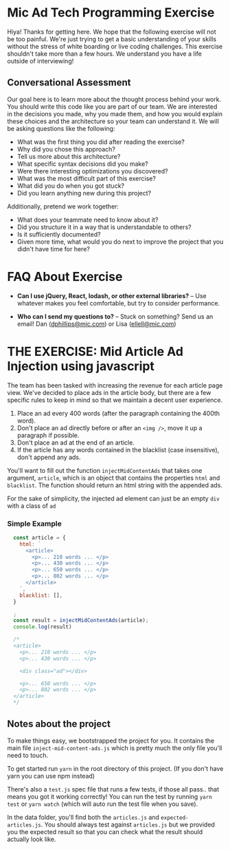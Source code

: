 # Mic Ad Tech Programming Exercise

Hiya! Thanks for getting here. We hope that the following exercise will not be too painful. We're just trying to get a basic understanding of your skills without the stress of white boarding or live coding challenges. This exercise shouldn't take more than a few hours. We understand you have a life outside of interviewing!

## Conversational Assessment

Our goal here is to learn more about the thought process behind your work. You should write this code like you are part of our team. We are interested in the decisions you made, why you made them, and how you would explain these choices and the architecture so your team can understand it. We will be asking questions like the following:

* What was the first thing you did after reading the exercise?
* Why did you chose this approach?
* Tell us more about this architecture?
* What specific syntax decisions did you make?
* Were there interesting optimizations you discovered?
* What was the most difficult part of this exercise?
* What did you do when you got stuck?
* Did you learn anything new during this project?

Additionally, pretend we work together:

* What does your teammate need to know about it?
* Did you structure it in a way that is understandable to others?
* Is it sufficiently documented?
* Given more time, what would you do next to improve the project that you didn't have time for here?

# FAQ About Exercise

* **Can I use jQuery, React, lodash, or other external libraries?** – Use whatever makes you feel comfortable, but try to consider performance.

* **Who can I send my questions to?** – Stuck on something? Send us an email! Dan (dphillips@mic.com) or Lisa (ellell@mic.com)

# THE EXERCISE: Mid Article Ad Injection using javascript

The team has been tasked with increasing the revenue for each article page view.
We've decided to place ads in the article body, but there are a few specific rules to keep in mind so that we maintain a decent user experience.

1. Place an ad every 400 words (after the paragraph containing the 400th word).
2. Don't place an ad directly before or after an `<img />`, move it up a paragraph if possible.
3. Don't place an ad at the end of an article.
4. If the article has any words contained in the blacklist (case insensitive), don't append any ads.

You'll want to fill out the function `injectMidContentAds` that takes one argument, `article`, which is an object that contains the properties `html` and `blacklist`. The function should return an html string with the appended ads.

For the sake of simplicity, the injected ad element can just be an empty `div` with a class of `ad`


### Simple Example

```js
  const article = {
    html: `
      <article>
        <p>... 210 words ... </p>
        <p>... 430 words ... </p>
        <p>... 650 words ... </p>
        <p>... 802 words ... </p>
      </article>
    `,
    blacklist: [],
  }

  ;
  const result = injectMidContentAds(article);
  console.log(result)

  /*
  <article>
    <p>... 210 words ... </p>
    <p>... 430 words ... </p>

    <div class="ad"></div>

    <p>... 650 words ... </p>
    <p>... 802 words ... </p>
  </article>
  */
```
## Notes about the project
To make things easy, we bootstrapped the project for you. It contains the main file `inject-mid-content-ads.js` which is pretty much the only file you'll need to touch.

To get started run `yarn` in the root directory of this project. (If you don't have yarn you can use npm instead)

There's also a `test.js` spec file that runs a few tests, if those all pass.. that means you got it working correctly! You can run the test by running `yarn test` or `yarn watch` (which will auto run the test file when you save).

In the data folder, you'll find both the `articles.js` and `expected-articles.js`. You should always test against `articles.js` but we provided you the expected result so that you can check what the result should actually look like.
